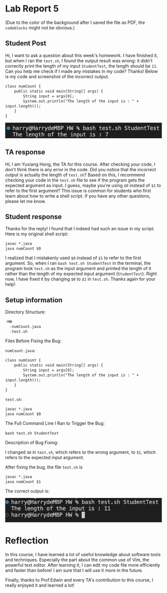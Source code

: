 # Lab Report 5

(Due to the color of the background after I saved the file as PDF, the `codeblocks` might not be obvious.)

## Student Post

Hi, I want to ask a question about this week's homework. I have finished it, but when I ran the `test.sh`, I found the output result was wrong: it didn't correctly print the length of my input `StudentTest`, the length should be `11`. Can you help me check if I made any mistakes in my code? Thanks! Below is my code and screenshot of the incorrect output.

```
class numCount {
    public static void main(String[] args) {
        String input = args[0];
        System.out.println("The length of the input is : " + input.length());
    }
}
```

![Image](incorrect.png)

## TA response

Hi, I am Yuxiang Hong, the TA for this course. After checking your code, I don't think there is any error in the code. Did you notice that the incorrect output is actually the length of `test.sh`? Based on this, I recommend checking your code in the `test.sh` file to see if the program gets the expected argument as input. I guess, maybe you're using `$0` instead of `$1` to refer to the first argument? This issue is common for students who first learn about how to write a shell script. If you have any other questions, please let me know.

## Student response

Thanks for the reply! I found that I indeed had such an issue in my script.
Here is my original shell script:

```
javac *.java
java numCount $0
```

I realized that I mistakenly used `$0` instead of `$1` to refer to the first argument. So, when I ran `bash test.sh StudentTest` in the terminal, the program took `test.sh` as the input argument and printed the length of it rather than the length of my expected input argument (`StudentTest`). Right now, I have fixed it by changing `$0` to `$1` in `test.sh`. Thanks again for your help!

## Setup information

Directory Structure:

```
-HW
  -numCount.java
  -test.sh
```

Files Before Fixing the Bug:

`numCount.java`:

```
class numCount {
    public static void main(String[] args) {
        String input = args[0];
        System.out.println("The length of the input is : " + input.length());
    }
}
```

`test.sh`:

```
javac *.java
java numCount $0
```

The Full Command Line I Ran to Trigger the Bug:

`bash test.sh StudentTest`

Description of Bug Fixing:

I changed `$0` in `test.sh`, which refers to the wrong argument, to `$1`, which refers to the expected input argument.

After fixing the bug, the file `test.sh` is

```
javac *.java
java numCount $1
```

The correct output is:

![Image](correct.png)

# Reflection

In this course, I have learned a lot of useful knowledge about software tools and techniques. Especially the part about the common use of Vim, the powerful text editor. After learning it, I can edit my code file more efficiently and faster than before! I am sure that I will use it more in the future. 

Finally, thanks to Prof.Edwin and every TA's contribution to this course, I really enjoyed it and learned a lot!
